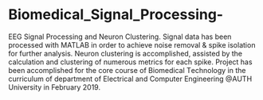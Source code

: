 # Biomedical_Signal_Processing-
EEG Signal Processing and Neuron Clustering.  Signal data has been processed with MATLAB in order to achieve noise removal &amp; spike isolation for further analysis. Neuron clustering is accomplished, assisted by the calculation and clustering of numerous metrics for each spike. Project has been accomplished for the core course of Βiomedical Τechnology in the curriculum of department of Electrical and Computer Engineering @AUTH University in February 2019.
